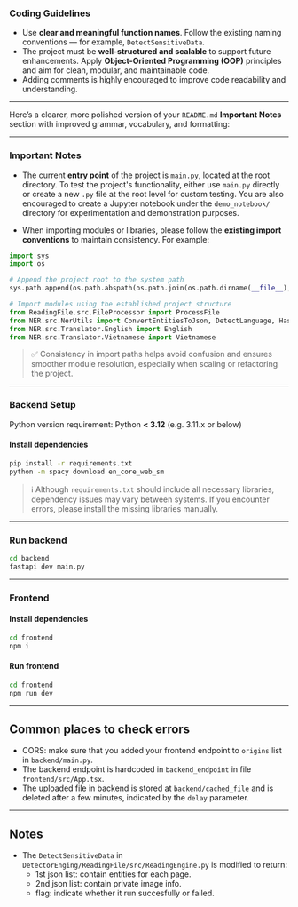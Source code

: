 ### Coding Guidelines

* Use **clear and meaningful function names**. Follow the existing naming conventions — for example, `DetectSensitiveData`.
* The project must be **well-structured and scalable** to support future enhancements. Apply **Object-Oriented Programming (OOP)** principles and aim for clean, modular, and maintainable code.
* Adding comments is highly encouraged to improve code readability and understanding.
---
Here’s a clearer, more polished version of your `README.md` **Important Notes** section with improved grammar, vocabulary, and formatting:

---

### Important Notes

* The current **entry point** of the project is `main.py`, located at the root directory. To test the project's functionality, either use `main.py` directly or create a new `.py` file at the root level for custom testing.
  You are also encouraged to create a Jupyter notebook under the `demo_notebook/` directory for experimentation and demonstration purposes.

* When importing modules or libraries, please follow the **existing import conventions** to maintain consistency. For example:

```python
import sys
import os

# Append the project root to the system path
sys.path.append(os.path.abspath(os.path.join(os.path.dirname(__file__), '..', '..')))

# Import modules using the established project structure
from ReadingFile.src.FileProcessor import ProcessFile
from NER.src.NerUtils import ConvertEntitiesToJson, DetectLanguage, HasPrivateInfo
from NER.src.Translator.English import English
from NER.src.Translator.Vietnamese import Vietnamese
```

> ✅ Consistency in import paths helps avoid confusion and ensures smoother module resolution, especially when scaling or refactoring the project.
---
### Backend Setup

Python version requirement: Python **< 3.12** (e.g. 3.11.x or below)

#### Install dependencies

```bash
pip install -r requirements.txt
python -m spacy download en_core_web_sm
```

> ℹ️ Although `requirements.txt` should include all necessary libraries, dependency issues may vary between systems. If you encounter errors, please install the missing libraries manually.

---

### Run backend

```bash
cd backend
fastapi dev main.py
```
---
### Frontend
#### Install dependencies
```bash
cd frontend
npm i
```
#### Run frontend
```bash
cd frontend
npm run dev
```
---
## Common places to check errors
- CORS: make sure that you added your frontend endpoint to `origins` list in `backend/main.py`.
- The backend endpoint is hardcoded in `backend_endpoint` in file `frontend/src/App.tsx`.
- The uploaded file in backend is stored at `backend/cached_file` and is deleted after a few minutes, indicated by the `delay` parameter.
---
## Notes
- The `DetectSensitiveData` in `DetectorEnging/ReadingFile/src/ReadingEngine.py` is modified to return:
    - 1st json list: contain entities for each page.
    - 2nd json list: contain private image info.
    - flag: indicate whether it run succesfully or failed.

